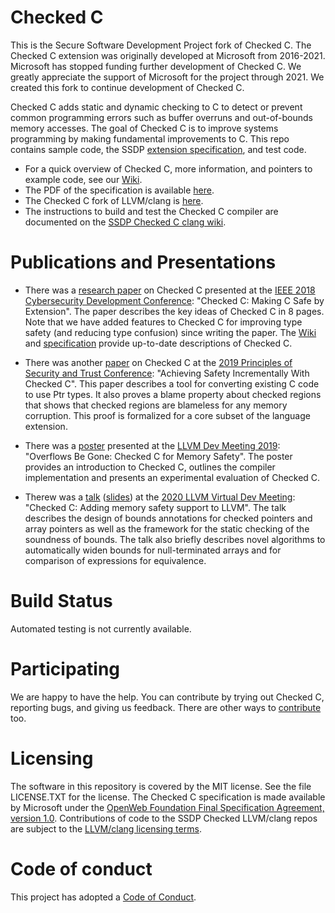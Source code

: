 # Checked C
This is the Secure Software Development Project fork of Checked C.
The Checked C extension was
originally developed at Microsoft from 2016-2021.  Microsoft has stopped
funding further development of Checked C. We greatly appreciate the support
of Microsoft for the project through 2021.  We created this fork to continue
development of Checked C.

Checked C adds static and dynamic checking to C to detect or prevent common programming
errors such as buffer overruns and out-of-bounds memory accesses.
The goal of Checked C is to improve systems programming by making fundamental improvements to C.
This repo contains
sample code, the SSDP [extension specification](https://github.com/secure-sw-dev/checkedc/releases),
and test code.

- For a quick overview of Checked C, more information, and pointers to example code,
  see our [Wiki](https://github.com/secure-sw-dev/checkedc/wiki).
- The PDF of the specification is available [here](https://github.com/secure-sw-dev/checkedc/releases).
- The Checked C fork of LLVM/clang is
  [here](https://github.com/secure-sw-dev/checkedc-llvm-project).
- The instructions to build and test the Checked C compiler are documented on
  the [SSDP Checked C clang wiki](https://github.com/secure-sw-dev/checkedc-llvm-project/wiki).

# Publications and Presentations
- There was a [research paper](https://www.microsoft.com/en-us/research/publication/checkedc-making-c-safe-by-extension/) on
Checked C presented at the [IEEE 2018 Cybersecurity Development Conference](https://secdev.ieee.org/2018/home):
"Checked C: Making C Safe by Extension".   The paper describes the key ideas of Checked C in 8 pages. Note that we have added features to Checked C for improving type safety (and reducing type confusion)
since writing the paper.  The [Wiki](https://github.com/secure-sw-dev/checkedc/wiki) and [specification](https://github.com/secure-sw-dev/checkedc/releases) provide up-to-date descriptions of Checked C.

- There was another [paper](https://www.microsoft.com/en-us/research/uploads/prod/2019/05/checkedc-post2019.pdf)
on Checked C at the [2019 Principles of Security and Trust Conference](http://www.etaps.org/2019/post):
"Achieving Safety Incrementally With Checked C".
This paper describes a tool for converting existing C code to use Ptr types.  It also proves a blame
property about checked regions that shows that checked regions are blameless for any memory corruption.  This proof is formalized for a core subset of the language extension.

- There was a
[poster](https://github.com/secure-sw-dev/checkedc/blob/main/papers/presentations/llvmdevmeet2019-checkedc_for_memory_safety.pdf)
presented at the [LLVM Dev Meeting
2019](https://llvm.org/devmtg/2019-10/talk-abstracts.html#post6): "Overflows Be
Gone: Checked C for Memory Safety". The poster provides an introduction to
Checked C, outlines the compiler implementation and presents an experimental
evaluation of Checked C.

- Therew was a [talk](https://youtu.be/EuxAzvtX9CI)
  ([slides](https://github.com/secure-sw-dev/checkedc/blob/main/papers/presentations/llvmdevmeet2020-checkedc_adding_memory_safety_to_llvm.pdf))
at the [2020 LLVM Virtual Dev
Meeting](https://llvm.org/devmtg/2020-09/program): "Checked C: Adding memory
safety support to LLVM". The talk describes the design of bounds annotations
for checked pointers and array pointers as well as the framework for the static
checking of the soundness of bounds. The talk also briefly describes novel algorithms
to automatically widen bounds for null-terminated arrays and for comparison of
expressions for equivalence.

# Build Status

Automated testing is not currently available.

# Participating
We are happy to have the help. You can contribute by trying out Checked C,
reporting bugs, and giving us feedback. There are other ways to [contribute](CONTRIBUTING.md) too.

# Licensing
The software in this repository is covered by the MIT license.  See the file LICENSE.TXT for the license.  The
Checked C specification is made available by Microsoft under the [OpenWeb Foundation Final
Specification Agreement, version 1.0](http://www.openwebfoundation.org/legal/the-owf-1-0-agreements/owfa-1-0).
Contributions of code to the SSDP Checked LLVM/clang repos are
subject to the [LLVM/clang licensing terms](https://github.com/secure-sw-dev/checkedc-llvm-project/blob/main/clang/LICENSE.TXT).

# Code of conduct

This project has adopted a [Code of Conduct](CODE_OF_CONDUCT.md).